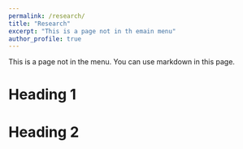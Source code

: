 ```yaml
---
permalink: /research/
title: "Research"
excerpt: "This is a page not in th emain menu"
author_profile: true
---
```


This is a page not in the menu. You can use markdown in this page.

Heading 1
======

Heading 2
======
